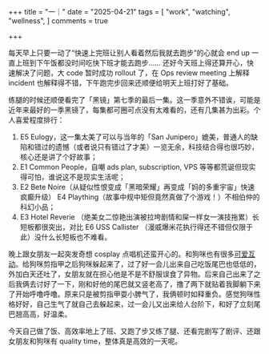 +++
title = "一｜"
date = "2025-04-21"
tags = [
    "work",
    "watching",
    "wellness",
]
comments = true

+++

每天早上只要一动了“快速上完班让别人看着然后我就去跑步”的心就会 end up 一直上班到下午饭都没时间吃快下班才能去跑步…… 还好今天班上得还算开心，快速解决了问题，大 code 暂时成功 rollout 了，在 Ops review meeting 上解释 incident 也解释得不错，下午跑完步回来还顺便给明天上班打好了基础。

练腿的时候还顺便看完了「黑镜」第七季的最后一集。这一季意外不错诶，可能是近年来最好的一季黑镜了，每集都可圈可点没有太难看的，还有几集甚为出彩。个人喜爱程度排行：
1. E5 Eulogy，这一集太美了可以与当年的「San Junipero」媲美，普通人的缺陷和错过的遗憾（或者说只有错过了才美）一览无余，科技结合得也很巧妙，核心还是讲了个好故事；
2. E1 Common People，自嘲 ads plan, subscription, VPS 等等都荒诞但现实得可怕，谁说这不是现实生活呢；
3. E2 Bete Noire（从疑似性恨变成「黑暗荣耀」再变成「妈的多重宇宙」快速疯癫升级） E4 Plaything（故事中规中矩但竟然真做了个游戏！）不相伯仲的科幻小品；
4. E3 Hotel Reverie （绝美女二惊艳出演被拉垮剧情和屎一样女一演技拖累）长短板都很突出，对比 E6 USS Callister （漫威爆米花执行得还不错但仅限于此）没什么长短板也不难看。

晚上跟女朋友一起突发奇想 cosplay 点唱机还蛮开心的。和狗咪也有很多[可爱互动](https://douchi.space/@mtfront/114379770322854733)。给狗咪剪指甲之后狗咪躲起来了，过了好一会儿出来自己吃饭尾巴也低低的，外加白天还吐了，女朋友就在担心他是不是不舒服误食了异物。后来自己出来了之后我俩去讨好了一下，刚和好他的尾巴就又竖老高了，撸了两下就贴着我脚躺下来了开始呼噜呼噜。原来只是被剪指甲耍小脾气了，我俩顿时如释重负。感觉狗咪性格好好，自己生气了就自己去躲起来，过一会儿又出来给人台阶下，和好了立刻尾巴翘高高，好温柔。

今天自己做了饭、高效率地上了班、又跑了步又练了腿、还看完剧写了剧评、还跟女朋友和狗咪有 quality time，整体真是高效的一天呢。